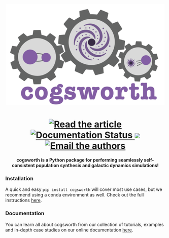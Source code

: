 <p align="center">
    <picture>
    <source media="(prefers-color-scheme: dark)" srcset="docs/_static/cogsworth-logo-darkmode.png">
    <source media="(prefers-color-scheme: light)" srcset="docs/_static/cogsworth-logo.png">
    <img width=500 alt='cogsworth-logo' src="docs/_static/cogsworth-logo.png">
    </picture>
</p>
<h1 align='center'>
  <a href="https://raw.githubusercontent.com/TomWagg/cogsworth/paper/paper/ApJS/apjs_paper.pdf">
      <img src="https://img.shields.io/badge/read-paper-blue.svg?style=flat" alt="Read the article"/>
  </a>

  <a href='https://cogsworth.readthedocs.io/en/latest/?badge=latest'>
      <img src='https://readthedocs.org/projects/cogsworth/badge/?version=latest' alt='Documentation Status' />
  </a>
  <a href="https://codecov.io/github/TomWagg/cogsworth" > 
      <img src="https://codecov.io/github/TomWagg/cogsworth/graph/badge.svg?token=L2WGWNLJQU"/> 
  </a>
  <a href="mailto:tomjwagg@gmail.com">
      <img src="https://img.shields.io/badge/contact-authors-blueviolet.svg?style=flat" alt="Email the authors"/>
  </a>
</h1>
<h4 align="center">cogsworth is a Python package for performing seamlessly self-consistent population synthesis and galactic dynamics simulations!</h4>

### Installation
A quick and easy `pip install cogsworth` will cover most use cases, but we recommend using a conda environment as well. Check out the full instructions [here](https://cogsworth.readthedocs.io/en/latest/pages/install.html).

### Documentation
You can learn all about cogsworth from our collection of tutorials, examples and in-depth case studies on our online documentation [here](https://cogsworth.readthedocs.io/en/latest/index.html).
